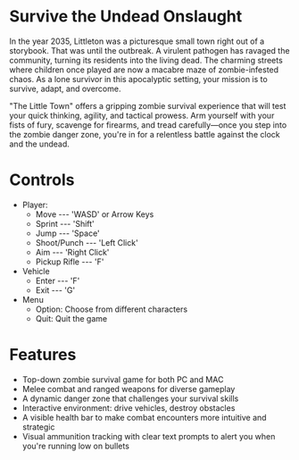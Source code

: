 # **Survive the Undead Onslaught**

In the year 2035, Littleton was a picturesque small town right out of a storybook. That was until the outbreak. A virulent pathogen has ravaged the community, turning its residents into the living dead. The charming streets where children once played are now a macabre maze of zombie-infested chaos. As a lone survivor in this apocalyptic setting, your mission is to survive, adapt, and overcome.

"The Little Town" offers a gripping zombie survival experience that will test your quick thinking, agility, and tactical prowess. Arm yourself with your fists of fury, scavenge for firearms, and tread carefully—once you step into the zombie danger zone, you're in for a relentless battle against the clock and the undead.

# **Controls**

- Player:
    - Move --- 'WASD' or Arrow Keys
    - Sprint --- 'Shift'
    - Jump --- 'Space'
    - Shoot/Punch --- 'Left Click'
    - Aim --- 'Right Click'
    - Pickup Rifle --- 'F'
- Vehicle
    - Enter --- 'F'
    - Exit --- 'G'
- Menu
    - Option: Choose from different characters
    - Quit: Quit the game

# **Features**

- Top-down zombie survival game for both PC and MAC
- Melee combat and ranged weapons for diverse gameplay
- A dynamic danger zone that challenges your survival skills
- Interactive environment: drive vehicles, destroy obstacles
- A visible health bar to make combat encounters more intuitive and strategic
- Visual ammunition tracking with clear text prompts to alert you when you're running low on bullets
